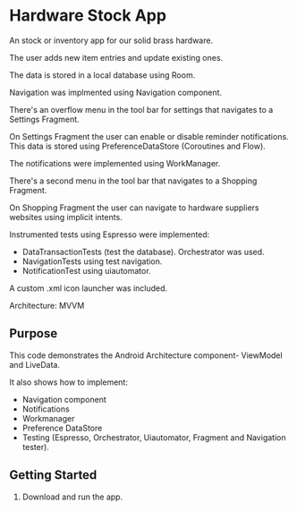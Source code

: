 Hardware Stock App
===================================

An stock or inventory app for our solid brass hardware.

The user adds new item entries and update existing ones.

The data is stored in a local database using Room.

Navigation was implmented using Navigation component.

There's an overflow menu in the tool bar for settings that navigates to a Settings Fragment.

On Settings Fragment the user can enable or disable reminder notifications. This data is stored using PreferenceDataStore (Coroutines and Flow).

The notifications were implemented using WorkManager.

There's a second menu in the tool bar that navigates to a Shopping Fragment.

On Shopping Fragment the user can navigate to hardware suppliers websites using implicit intents.


Instrumented tests using Espresso were implemented:

* DataTransactionTests (test the database). Orchestrator was used.
* NavigationTests using test navigation.
* NotificationTest using uiautomator.

A custom .xml icon launcher was included.

Architecture: MVVM


Purpose
--------------

This code demonstrates the Android Architecture component- ViewModel and LiveData.

It also shows how to implement:

* Navigation component
* Notifications
* Workmanager
* Preference DataStore
* Testing (Espresso, Orchestrator, Uiautomator, Fragment and Navigation tester).


Getting Started
---------------

1. Download and run the app.
